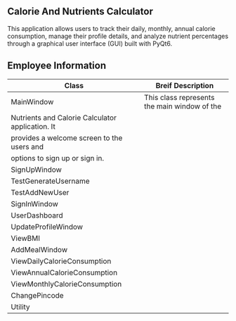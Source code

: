 ## Calorie And Nutrients Calculator

This application allows users to track their daily, monthly, annual calorie consumption, manage their profile details, and analyze nutrient percentages through a graphical user interface (GUI) built with PyQt6.

## Employee Information

| Class                                 |  Breif Description                                |
|---------------------------------------|---------------------------------------------------|
| MainWindow                            | This class represents the main window of the      |
                                          Nutrients and Calorie Calculator application. It  |
                                          provides a welcome screen to the users and        |
                                          options to sign up or sign in.                    |
| SignUpWindow                          |                                                   | 
| TestGenerateUsername                  |                                                   |
| TestAddNewUser                        |                                                   |
| SignInWindow                          |                                                   |
| UserDashboard                         |                                                   |
| UpdateProfileWindow                   |                                                   |
| ViewBMI                               |                                                   |
| AddMealWindow                         |                                                   |
| ViewDailyCalorieConsumption           |                                                   |
| ViewAnnualCalorieConsumption          |                                                   |
| ViewMonthlyCalorieConsumption         |                                                   |
| ChangePincode                         |                                                   |
| Utility                               |                                                   |  
